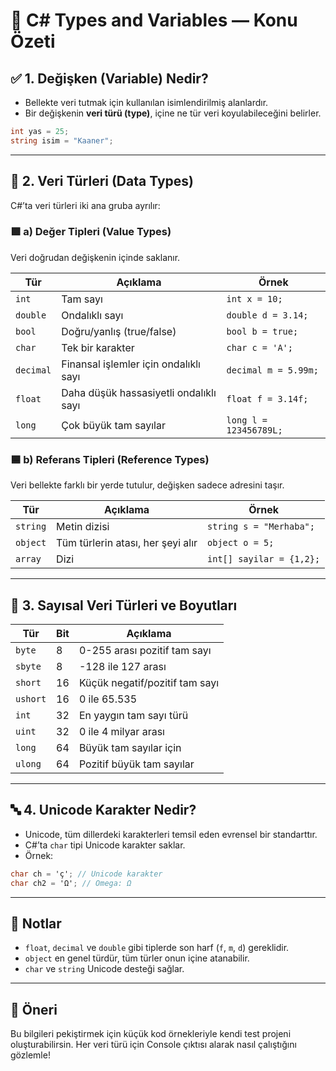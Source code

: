# 🧠 C# Types and Variables — Konu Özeti

## ✅ 1. Değişken (Variable) Nedir?

- Bellekte veri tutmak için kullanılan isimlendirilmiş alanlardır.
- Bir değişkenin **veri türü (type)**, içine ne tür veri koyulabileceğini belirler.

```csharp
int yas = 25;
string isim = "Kaaner";
```

---

## 🧮 2. Veri Türleri (Data Types)

C#’ta veri türleri iki ana gruba ayrılır:

### 🟩 a) Değer Tipleri (Value Types)
Veri doğrudan değişkenin içinde saklanır.

| Tür       | Açıklama                                 | Örnek          |
|-----------|-------------------------------------------|----------------|
| `int`     | Tam sayı                                  | `int x = 10;`  |
| `double`  | Ondalıklı sayı                            | `double d = 3.14;` |
| `bool`    | Doğru/yanlış (true/false)                 | `bool b = true;` |
| `char`    | Tek bir karakter                          | `char c = 'A';` |
| `decimal` | Finansal işlemler için ondalıklı sayı     | `decimal m = 5.99m;` |
| `float`   | Daha düşük hassasiyetli ondalıklı sayı    | `float f = 3.14f;` |
| `long`    | Çok büyük tam sayılar                     | `long l = 123456789L;` |

### 🟦 b) Referans Tipleri (Reference Types)
Veri bellekte farklı bir yerde tutulur, değişken sadece adresini taşır.

| Tür       | Açıklama                          | Örnek                |
|-----------|----------------------------------|----------------------|
| `string`  | Metin dizisi                     | `string s = "Merhaba";` |
| `object`  | Tüm türlerin atası, her şeyi alır| `object o = 5;`      |
| `array`   | Dizi                             | `int[] sayilar = {1,2};` |

---

## 🔢 3. Sayısal Veri Türleri ve Boyutları

| Tür     | Bit | Açıklama                        |
|---------|-----|----------------------------------|
| `byte`  | 8   | 0-255 arası pozitif tam sayı     |
| `sbyte` | 8   | -128 ile 127 arası               |
| `short` | 16  | Küçük negatif/pozitif tam sayı   |
| `ushort`| 16  | 0 ile 65.535                     |
| `int`   | 32  | En yaygın tam sayı türü          |
| `uint`  | 32  | 0 ile 4 milyar arası             |
| `long`  | 64  | Büyük tam sayılar için           |
| `ulong` | 64  | Pozitif büyük tam sayılar        |

---

## 🔤 4. Unicode Karakter Nedir?

- Unicode, tüm dillerdeki karakterleri temsil eden evrensel bir standarttır.
- C#’ta `char` tipi Unicode karakter saklar.
- Örnek:

```csharp
char ch = 'ç'; // Unicode karakter
char ch2 = 'Ω'; // Omega: Ω
```

---

## 📌 Notlar

- `float`, `decimal` ve `double` gibi tiplerde son harf (`f`, `m`, `d`) gereklidir.
- `object` en genel türdür, tüm türler onun içine atanabilir.
- `char` ve `string` Unicode desteği sağlar.

---

## 🧪 Öneri

Bu bilgileri pekiştirmek için küçük kod örnekleriyle kendi test projeni oluşturabilirsin. Her veri türü için Console çıktısı alarak nasıl çalıştığını gözlemle!
